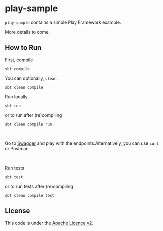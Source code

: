 <!---
 Licensed to the Apache Software Foundation (ASF) under one or more
 contributor license agreements.  See the NOTICE file distributed with
 this work for additional information regarding copyright ownership.
 The ASF licenses this file to You under the Apache License, Version 2.0
 (the "License"); you may not use this file except in compliance with
 the License.  You may obtain a copy of the License at

      http://www.apache.org/licenses/LICENSE-2.0

 Unless required by applicable law or agreed to in writing, software
 distributed under the License is distributed on an "AS IS" BASIS,
 WITHOUT WARRANTIES OR CONDITIONS OF ANY KIND, either express or implied.
 See the License for the specific language governing permissions and
 limitations under the License.
-->

play-sample
===========

`play-sample` contains a simple Play Framework example.

More details to come.

How to Run
----------

First, compile
```
sbt compile
```
You can optionally, `clean`:
```
sbt clean compile
```

Run locally
```
sbt run
```
or to run after (re)compiling
```
sbt clean compile run
```

<br />

Go to [Swagger](http://localhost:9000/docs/api) and play with the endpoints.Alternatively, you can use `curl` or Postman.

<br />

Run tests
```
sbt test
```
or to run tests after (re)compiling
```
sbt clean compile test
```

License
-------
This code is under the [Apache Licence v2](https://www.apache.org/licenses/LICENSE-2.0).
